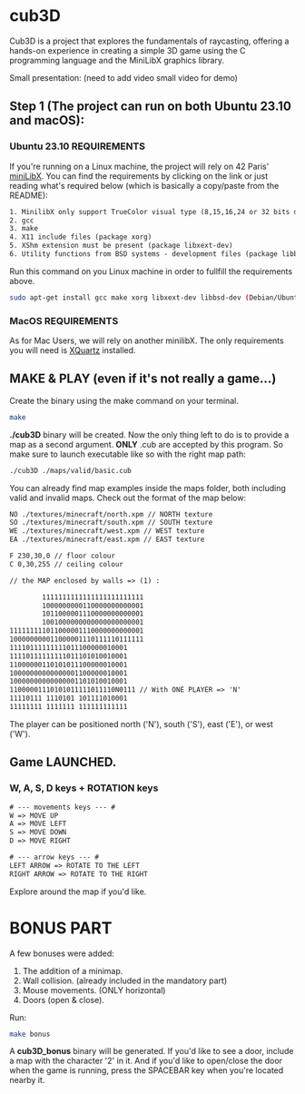 # cub3D

Cub3D is a project that explores the fundamentals of raycasting, offering a hands-on experience in creating a simple 3D game using the C programming language and the MiniLibX graphics library. 

Small presentation: (need to add video small video for demo)

## Step 1 (The project can run on both Ubuntu 23.10 and macOS):

### Ubuntu 23.10 REQUIREMENTS
If you're running on a Linux machine, the project will rely on 42 Paris' [miniLibX](https://github.com/42Paris/minilibx-linux).
You can find the requirements by clicking on the link or just reading what's required below (which is basically a copy/paste from the README): 
```txt
1. MinilibX only support TrueColor visual type (8,15,16,24 or 32 bits depth)
2. gcc
3. make
4. X11 include files (package xorg)
5. XShm extension must be present (package libxext-dev)
6. Utility functions from BSD systems - development files (package libbsd-dev)
```
Run this command on you Linux machine in order to fullfill the requirements above.
```bash
sudo apt-get install gcc make xorg libxext-dev libbsd-dev (Debian/Ubuntu)
```
### MacOS REQUIREMENTS
As for Mac Users, we will rely on another minilibX. The only requirements you will need is [XQuartz](https://www.xquartz.org/) installed.

## MAKE & PLAY (even if it's not really a game...)
Create the binary using the make command on your terminal.
```bash
make
```
__./cub3D__ binary will be created. Now the only thing left to do is to provide a map as a second argument.
__ONLY__ <filename>.cub are accepted by this program. So make sure to launch executable like so with the right map path:

```bash
./cub3D ./maps/valid/basic.cub
```
You can already find map examples inside the maps folder, both including valid and invalid maps.
Check out the format of the map below:
```txt
NO ./textures/minecraft/north.xpm // NORTH texture
SO ./textures/minecraft/south.xpm // SOUTH texture
WE ./textures/minecraft/west.xpm // WEST texture
EA ./textures/minecraft/east.xpm // EAST texture

F 230,30,0 // floor colour
C 0,30,255 // ceiling colour

// the MAP enclosed by walls => (1) :

        1111111111111111111111111
        1000000000110000000000001
        1011000001110000000000001
        1001000000000000000000001
111111111011000001110000000000001
100000000011000001110111110111111
11110111111111011100000010001
11110111111111011101010010001
11000000110101011100000010001
10000000000000001100000010001
10000000000000001101010010001
11000001110101011111011110N0111 // With ONE PLAYER => 'N' 
11110111 1110101 101111010001
11111111 1111111 111111111111
```
The player can be positioned north ('N'), south ('S'), east ('E'), or west ('W').

## Game LAUNCHED.
### W, A, S, D keys + ROTATION keys
```txt
# --- movements keys --- #
W => MOVE UP
A => MOVE LEFT
S => MOVE DOWN
D => MOVE RIGHT

# --- arrow keys --- #
LEFT ARROW => ROTATE TO THE LEFT
RIGHT ARROW => ROTATE TO THE RIGHT
```
Explore around the map if you'd like.

# BONUS PART
A few bonuses were added:
1. The addition of a minimap.
2. Wall collision. (already included in the mandatory part)
3. Mouse movements. (ONLY horizontal)
4. Doors (open & close).

Run:
```bash
make bonus
```
A __cub3D_bonus__ binary will be generated. If you'd like to see a door, include a map with the character '2' in it.
And if you'd like to open/close the door when the game is running, press the SPACEBAR key when you're located nearby it.
